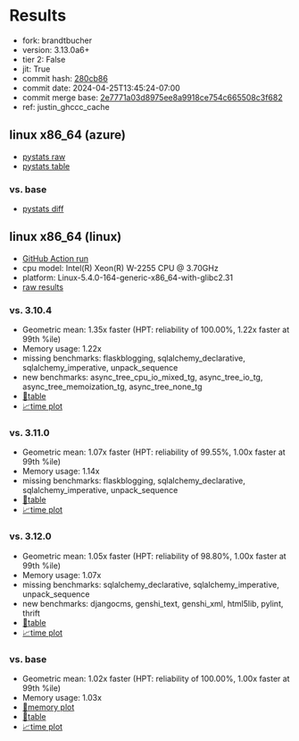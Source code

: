 # Results

- fork: brandtbucher
- version: 3.13.0a6+
- tier 2: False
- jit: True
- commit hash: [280cb86](https://github.com/brandtbucher/cpython/commit/280cb86)
- commit date: 2024-04-25T13:45:24-07:00
- commit merge base: [2e7771a03d8975ee8a9918ce754c665508c3f682](https://github.com/brandtbucher/cpython/commit/2e7771a03d8975ee8a9918ce754c665508c3f682)
- ref: justin_ghccc_cache

## linux x86_64 (azure)

- [pystats raw](bm-20240425-azure-x86_64-brandtbucher-justin_ghccc_cache-3.13.0a6%2B-280cb86-pystats.json)
- [pystats table](bm-20240425-azure-x86_64-brandtbucher-justin_ghccc_cache-3.13.0a6%2B-280cb86-pystats.md)

### vs. base

- [pystats diff](bm-20240425-azure-x86_64-brandtbucher-justin_ghccc_cache-3.13.0a6%2B-280cb86-pystats-vs-base.md)

## linux x86_64 (linux)

- [GitHub Action run](https://github.com/faster-cpython/benchmarking/actions/runs/8839353552)
- cpu model: Intel(R) Xeon(R) W-2255 CPU @ 3.70GHz
- platform: Linux-5.4.0-164-generic-x86_64-with-glibc2.31
- [raw results](bm-20240425-linux-x86_64-brandtbucher-justin_ghccc_cache-3.13.0a6%2B-280cb86.json)

### vs. 3.10.4

- Geometric mean: 1.35x faster (HPT: reliability of 100.00%, 1.22x faster at 99th %ile)
- Memory usage: 1.22x
- missing benchmarks: flaskblogging, sqlalchemy_declarative, sqlalchemy_imperative, unpack_sequence
- new benchmarks: async_tree_cpu_io_mixed_tg, async_tree_io_tg, async_tree_memoization_tg, async_tree_none_tg
- [📄table](bm-20240425-linux-x86_64-brandtbucher-justin_ghccc_cache-3.13.0a6%2B-280cb86-vs-3.10.4.md)
- [📈time plot](bm-20240425-linux-x86_64-brandtbucher-justin_ghccc_cache-3.13.0a6%2B-280cb86-vs-3.10.4.png)

### vs. 3.11.0

- Geometric mean: 1.07x faster (HPT: reliability of 99.55%, 1.00x faster at 99th %ile)
- Memory usage: 1.14x
- missing benchmarks: flaskblogging, sqlalchemy_declarative, sqlalchemy_imperative, unpack_sequence
- [📄table](bm-20240425-linux-x86_64-brandtbucher-justin_ghccc_cache-3.13.0a6%2B-280cb86-vs-3.11.0.md)
- [📈time plot](bm-20240425-linux-x86_64-brandtbucher-justin_ghccc_cache-3.13.0a6%2B-280cb86-vs-3.11.0.png)

### vs. 3.12.0

- Geometric mean: 1.05x faster (HPT: reliability of 98.80%, 1.00x faster at 99th %ile)
- Memory usage: 1.07x
- missing benchmarks: sqlalchemy_declarative, sqlalchemy_imperative, unpack_sequence
- new benchmarks: djangocms, genshi_text, genshi_xml, html5lib, pylint, thrift
- [📄table](bm-20240425-linux-x86_64-brandtbucher-justin_ghccc_cache-3.13.0a6%2B-280cb86-vs-3.12.0.md)
- [📈time plot](bm-20240425-linux-x86_64-brandtbucher-justin_ghccc_cache-3.13.0a6%2B-280cb86-vs-3.12.0.png)

### vs. base

- Geometric mean: 1.02x faster (HPT: reliability of 100.00%, 1.00x faster at 99th %ile)
- Memory usage: 1.03x
- [🧠memory plot](bm-20240425-linux-x86_64-brandtbucher-justin_ghccc_cache-3.13.0a6%2B-280cb86-vs-base-mem.png)
- [📄table](bm-20240425-linux-x86_64-brandtbucher-justin_ghccc_cache-3.13.0a6%2B-280cb86-vs-base.md)
- [📈time plot](bm-20240425-linux-x86_64-brandtbucher-justin_ghccc_cache-3.13.0a6%2B-280cb86-vs-base.png)

